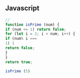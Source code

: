 ## Javascript
```Javascript
//
function isPrime (num) {
if (num <= 1) return false;
for (let i = 2; i < num; i++) {
if (num% i ===
1) 1
return false;
}
}
return true;

isPrime (5)
```